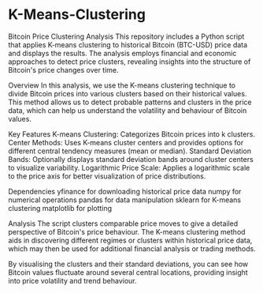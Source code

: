 # K-Means-Clustering

Bitcoin Price Clustering Analysis
This repository includes a Python script that applies K-means clustering to historical Bitcoin (BTC-USD) price data and displays the results. The analysis employs financial and economic approaches to detect price clusters, revealing insights into the structure of Bitcoin's price changes over time.

Overview
In this analysis, we use the K-means clustering technique to divide Bitcoin prices into various clusters based on their historical values. This method allows us to detect probable patterns and clusters in the price data, which can help us understand the volatility and behaviour of Bitcoin values.

Key Features
K-means Clustering: Categorizes Bitcoin prices into k clusters.
Center Methods: Uses K-means cluster centers and provides options for different central tendency measures (mean or median).
Standard Deviation Bands: Optionally displays standard deviation bands around cluster centers to visualize variability.
Logarithmic Price Scale: Applies a logarithmic scale to the price axis for better visualization of price distributions.

Dependencies
yfinance for downloading historical price data
numpy for numerical operations
pandas for data manipulation
sklearn for K-means clustering
matplotlib for plotting

Analysis
The script clusters comparable price moves to give a detailed perspective of Bitcoin's price behaviour. The K-means clustering method aids in discovering different regimes or clusters within historical price data, which may then be used for additional financial analysis or trading methods.

By visualising the clusters and their standard deviations, you can see how Bitcoin values fluctuate around several central locations, providing insight into price volatility and trend behaviour.
